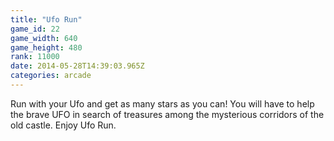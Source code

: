 ```yaml
---
title: "Ufo Run"
game_id: 22
game_width: 640
game_height: 480
rank: 11000
date: 2014-05-28T14:39:03.965Z
categories: arcade
---
```

Run with your Ufo and get as many stars as you can!
You will have to help the brave UFO in search of treasures among the mysterious corridors of the old castle.
Enjoy Ufo Run.